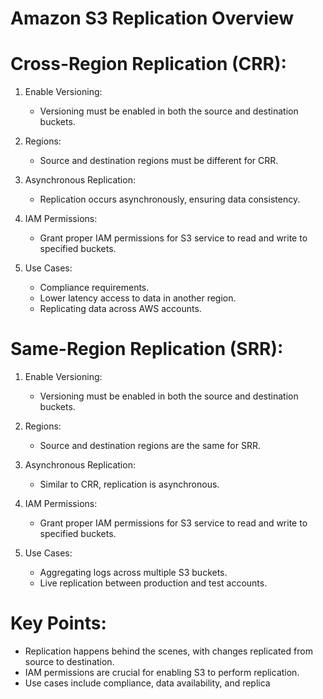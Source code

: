 # Amazon S3 Replication Overview

# Cross-Region Replication (CRR):
1. Enable Versioning:
   - Versioning must be enabled in both the source and destination buckets.

2. Regions:
   - Source and destination regions must be different for CRR.

3. Asynchronous Replication:
   - Replication occurs asynchronously, ensuring data consistency.

4. IAM Permissions:
   - Grant proper IAM permissions for S3 service to read and write to specified buckets.

5. Use Cases:
   - Compliance requirements.
   - Lower latency access to data in another region.
   - Replicating data across AWS accounts.

# Same-Region Replication (SRR):
1. Enable Versioning:
   - Versioning must be enabled in both the source and destination buckets.

2. Regions:
   - Source and destination regions are the same for SRR.

3. Asynchronous Replication:
   - Similar to CRR, replication is asynchronous.

4. IAM Permissions:
   - Grant proper IAM permissions for S3 service to read and write to specified buckets.

5. Use Cases:
   - Aggregating logs across multiple S3 buckets.
   - Live replication between production and test accounts.

# Key Points:
- Replication happens behind the scenes, with changes replicated from source to destination.
- IAM permissions are crucial for enabling S3 to perform replication.
- Use cases include compliance, data availability, and replica

